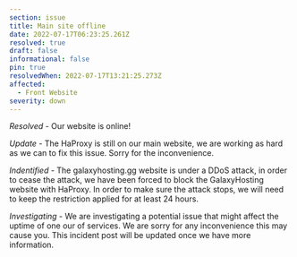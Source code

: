 ```yaml
---
section: issue
title: Main site offline
date: 2022-07-17T06:23:25.261Z
resolved: true
draft: false
informational: false
pin: true
resolvedWhen: 2022-07-17T13:21:25.273Z
affected:
  - Front Website
severity: down
---
```

*Resolved -* Our website is online!

*Update -* The HaProxy is still on our main website, we are working as hard as we can to fix this issue. Sorry for the inconvenience.

*Indentified -* The galaxyhosting.gg website is under a DDoS attack, in order to cease the attack, we have been forced to block the GalaxyHosting website with HaProxy. In order to make sure the attack stops, we will need to keep the restriction applied for at least 24 hours.

*Investigating* - We are investigating a potential issue that might affect the uptime of one our of services. We are sorry for any inconvenience this may cause you. This incident post will be updated once we have more information.